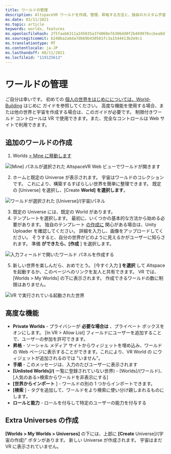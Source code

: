 ```yaml
---
title: ワールドの管理
description: AltspaceVR ワールドを作成、管理、昇格する方法と、独自のカスタム宇宙を生成する方法について説明します。
ms.date: 03/11/2021
ms.topic: article
keywords: worlds, features
ms.openlocfilehash: 2f5faab6311a245035a374060ef6306dd0f2b469970ccbea8df999c72721f321
ms.sourcegitcommit: b248ba2a6da7d669b430581fc3a1544413b2e9c1
ms.translationtype: MT
ms.contentlocale: ja-JP
ms.lasthandoff: 08/11/2021
ms.locfileid: "119125613"
---
```

# <a name="managing-worlds"></a>ワールドの管理

ご自分は幸いです。 初めての [個人の世界をはじめにについては、World-Building](world-building-getting-started.md) はじめに ガイドを参照してください。 高度な機能を使用する場合、または他の世界と宇宙を作成する場合は、このガイドが必要です。 制限付きワールド コントロールは VR で使用できます。また、完全なコントロールは Web サイトで利用できます。

## <a name="creating-extra-worlds"></a>追加のワールドの作成

1. Worlds [> Mine に移動します](https://account.altvr.com/worlds/my)

![[Mine] パネルが選択された AltspaceVR Web ビューでワールドが開きます](images/manage-worlds-img-01.png)

2. ホームと既定の Universe が表示されます。 宇宙はワールドのコレクションです。 これにより、構築するすばらしい世界を簡単に整理できます。 既定の [Universe] を選択し、[Create **World] を選択します**。

![ワールドが選択された [Universe]/(宇宙)パネル](images/manage-worlds-img-02.png)

3. 既定の Universe には、既定の World があります。
4. テンプレートを選択します。 最初に、いくつかの基本的な方法から始める必要があります。 独自のテンプレート [の作成に](world-building-toolkit-getting-started.md) 関心がある場合は、Unity Uploader を確認してください。 詳細を入力し、画像をアップロードしてください。 そうすると、自分の世界がどのように見えるかがユーザーに知らされます。 準備 **ができたら、[作成** ] を選択します。

![入力フィールドで開いたワールド パネルを作成する](images/manage-worlds-img-03.png)

5. 新しい世界を楽しんだら、おめでとう。 [今すぐ入力 **] を選択** して Altspace を起動するか、このページへのリンクを友人と共有できます。 VR では、[Worlds > My Worlds] の下に表示されます。 作成できるワールドの数に制限はありません。

![VR で実行されている起動された世界](images/manage-worlds-img-04.png)

## <a name="advanced-features"></a>高度な機能

* **Private Worlds** - プライバシーが **必要な場合は** 、プライベート ボックスをオンにします。 [In VR > Allow List] フィールドにユーザーを追加することで、ユーザーの参加を許可できます。
* **昇格** - ソーシャル メディア サイトからウィジェットを埋め込み、ワールドの Web ページに表示することができます。これにより、VR World の にウィジェットが追加されるのでは "いません"。
* **手順** - このメッセージは、入力のたびユーザーに表示されます
* **[Unlisted Worlds]/(** 一覧に登録されていない世界) - [Worlds]/(ワールド)、[人気のある>検索からワールドを非表示にする]
* **[世界からインポート** ] - ワールドの別の 1 つからインポートできます。
* **[検索** ] - タグを追加して、ワールドをより検索に使い分け親しまれるものにします。
* **ロールと能力** - ロールを付与して特定のユーザーの能力を付与する

## <a name="creating-extra-universes"></a>Extra Universes の作成

**[Worlds > My Worlds > Universes]** の下には、上部に **[Create** Universe]/(宇宙の作成)" ボタンがあります。 新しい Universe が作成されます。 宇宙はまだ VR に表示されていません。
